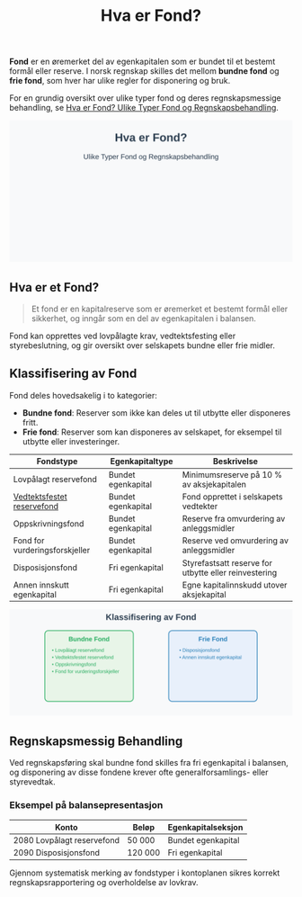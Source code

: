 ﻿---
title: "Hva er Fond?"
seoTitle: "Hva er Fond?"
description: 'Kort innføring i fond i regnskap: hva fond er, bundne vs. frie fond, typiske eksempler og hvordan de presenteres i balansen.'
summary: 'Kort innføring i fond i regnskap: hva fond er, bundne vs. frie fond, typiske eksempler og hvordan de presenteres i balansen.'
---

**Fond** er en øremerket del av egenkapitalen som er bundet til et bestemt formål eller reserve. I norsk regnskap skilles det mellom **bundne fond** og **frie fond**, som hver har ulike regler for disponering og bruk.

For en grundig oversikt over ulike typer fond og deres regnskapsmessige behandling, se [Hva er Fond? Ulike Typer Fond og Regnskapsbehandling](/blogs/regnskap/hva-er-fond "Hva er Fond? Ulike Typer Fond og Regnskapsbehandling").

![Illustrasjon som viser hovedkategorier av fond](hva-er-fond-image.svg)

## Hva er et Fond?

> Et fond er en kapitalreserve som er øremerket et bestemt formål eller sikkerhet, og inngår som en del av egenkapitalen i balansen.

Fond kan opprettes ved lovpålagte krav, vedtektsfesting eller styrebeslutning, og gir oversikt over selskapets bundne eller frie midler.

## Klassifisering av Fond

Fond deles hovedsakelig i to kategorier:

- **Bundne fond**: Reserver som ikke kan deles ut til utbytte eller disponeres fritt.
- **Frie fond**: Reserver som kan disponeres av selskapet, for eksempel til utbytte eller investeringer.

| Fondstype                       | Egenkapitaltype      | Beskrivelse                                                       |
|---------------------------------|----------------------|-------------------------------------------------------------------|
| Lovpålagt reservefond           | Bundet egenkapital   | Minimumsreserve på 10 % av aksjekapitalen                        |
| [Vedtektsfestet reservefond](/blogs/regnskap/vedtekter "Vedtekter: Definisjon, Krav og Betydning i Norsk Regnskap")      | Bundet egenkapital   | Fond opprettet i selskapets vedtekter                             |
| Oppskrivningsfond               | Bundet egenkapital   | Reserve fra omvurdering av anleggsmidler                          |
| Fond for vurderingsforskjeller  | Bundet egenkapital   | Reserve ved omvurdering av anleggsmidler                          |
| Disposisjonsfond                | Fri egenkapital      | Styrefastsatt reserve for utbytte eller reinvestering             |
| Annen innskutt egenkapital      | Fri egenkapital      | Egne kapitalinnskudd utover aksjekapital                          |

![Klassifisering av fond](hva-er-fond-klassifisering.svg)

## Regnskapsmessig Behandling

Ved regnskapsføring skal bundne fond skilles fra fri egenkapital i balansen, og disponering av disse fondene krever ofte generalforsamlings- eller styrevedtak.

### Eksempel på balansepresentasjon

| Konto                          | Beløp      | Egenkapitalseksjon       |
|--------------------------------|------------|---------------------------|
| 2080 Lovpålagt reservefond     | 50 000     | Bundet egenkapital        |
| 2090 Disposisjonsfond          | 120 000    | Fri egenkapital           |

Gjennom systematisk merking av fondstyper i kontoplanen sikres korrekt regnskapsrapportering og overholdelse av lovkrav.










